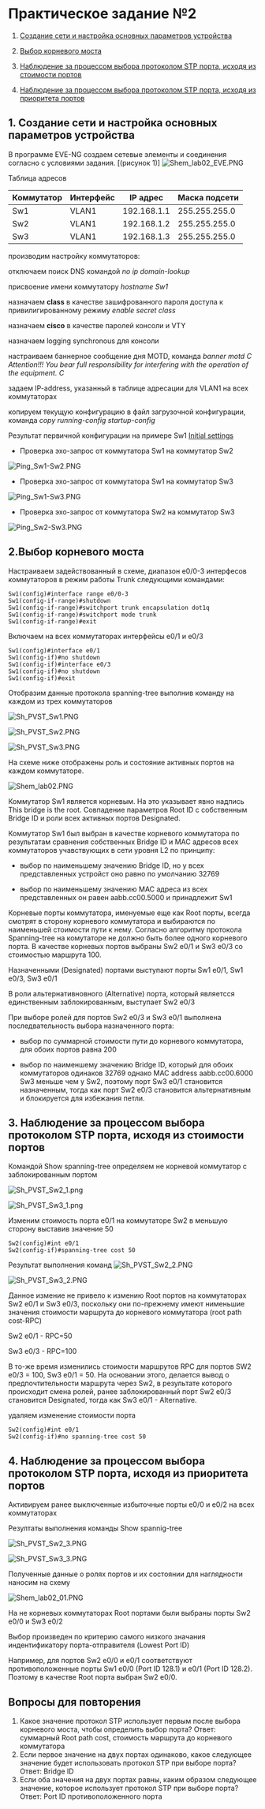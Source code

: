 # Практическое задание №2

1. [Создание сети и настройка основных параметров устройства](https://github.com/Neytrin/Network-ingeneer/blob/main/labs/lab02/readme.md#1-%D1%81%D0%BE%D0%B7%D0%B4%D0%B0%D0%BD%D0%B8%D0%B5-%D1%81%D0%B5%D1%82%D0%B8-%D0%B8-%D0%BD%D0%B0%D1%81%D1%82%D1%80%D0%BE%D0%B9%D0%BA%D0%B0--%D0%BE%D1%81%D0%BD%D0%BE%D0%B2%D0%BD%D1%8B%D1%85-%D0%BF%D0%B0%D1%80%D0%B0%D0%BC%D0%B5%D1%82%D1%80%D0%BE%D0%B2-%D1%83%D1%81%D1%82%D1%80%D0%BE%D0%B9%D1%81%D1%82%D0%B2%D0%B0)

2. [Выбор корневого моста](https://github.com/Neytrin/Network-ingeneer/blob/main/labs/lab02/readme.md#2%D0%B2%D1%8B%D0%B1%D0%BE%D1%80-%D0%BA%D0%BE%D1%80%D0%BD%D0%B5%D0%B2%D0%BE%D0%B3%D0%BE-%D0%BC%D0%BE%D1%81%D1%82%D0%B0)

3. [Наблюдение за процессом выбора протоколом STP порта, исходя из стоимости портов](https://github.com/Neytrin/Network-ingeneer/blob/main/labs/lab02/readme.md#3-%D0%BD%D0%B0%D0%B1%D0%BB%D1%8E%D0%B4%D0%B5%D0%BD%D0%B8%D0%B5-%D0%B7%D0%B0-%D0%BF%D1%80%D0%BE%D1%86%D0%B5%D1%81%D1%81%D0%BE%D0%BC-%D0%B2%D1%8B%D0%B1%D0%BE%D1%80%D0%B0-%D0%BF%D1%80%D0%BE%D1%82%D0%BE%D0%BA%D0%BE%D0%BB%D0%BE%D0%BC-stp-%D0%BF%D0%BE%D1%80%D1%82%D0%B0-%D0%B8%D1%81%D1%85%D0%BE%D0%B4%D1%8F-%D0%B8%D0%B7-%D1%81%D1%82%D0%BE%D0%B8%D0%BC%D0%BE%D1%81%D1%82%D0%B8-%D0%BF%D0%BE%D1%80%D1%82%D0%BE%D0%B2)

4. [Наблюдение за процессом выбора протоколом STP порта, исходя из приоритета портов](https://github.com/Neytrin/Network-ingeneer/blob/main/labs/lab02/readme.md#4-%D0%BD%D0%B0%D0%B1%D0%BB%D1%8E%D0%B4%D0%B5%D0%BD%D0%B8%D0%B5-%D0%B7%D0%B0-%D0%BF%D1%80%D0%BE%D1%86%D0%B5%D1%81%D1%81%D0%BE%D0%BC-%D0%B2%D1%8B%D0%B1%D0%BE%D1%80%D0%B0-%D0%BF%D1%80%D0%BE%D1%82%D0%BE%D0%BA%D0%BE%D0%BB%D0%BE%D0%BC-stp-%D0%BF%D0%BE%D1%80%D1%82%D0%B0-%D0%B8%D1%81%D1%85%D0%BE%D0%B4%D1%8F-%D0%B8%D0%B7-%D0%BF%D1%80%D0%B8%D0%BE%D1%80%D0%B8%D1%82%D0%B5%D1%82%D0%B0-%D0%BF%D0%BE%D1%80%D1%82%D0%BE%D0%B2)

## 1. Создание сети и настройка  основных параметров устройства

В программе EVE-NG создаем сетевые элементы и соединения согласно с условиями задания. [(рисунок 1)]
![Shem_lab02_EVE.PNG](Shem_lab02_EVE.PNG)

Таблица адресов

| Коммутатор | Интерфейс | IP адрес    | Маска подсети |
|------------|-----------|-------------|---------------|
| Sw1        | VLAN1     | 192.168.1.1 | 255.255.255.0 |
| Sw2        | VLAN1     | 192.168.1.2 | 255.255.255.0 |
| Sw3        | VLAN1     | 192.168.1.3 | 255.255.255.0 |

производим настройку коммутаторов:

отключаем поиcк DNS командой _no ip domain-lookup_

присвоение имени коммутатору _hostname Sw1_

назначаем **class**  в качестве зашифрованного пароля доступа к привилигированному режиму _enable secret class_

назначаем **cisco** в качестве паролей консоли и VTY

назначаем logging synchronous для консоли

настраиваем баннерное сообщение дня MOTD, команда _banner motd C Attention!!! You bear full responsibility for interfering with the operation of the equipment. C_

задаем IP-address, указанный в таблице адресации для VLAN1 на всех коммутаторах

копируем текущую конфигурацию в файл загрузочной конфигурации, команда _copy running-config startup-config_

Результат первичной конфигурации на примере Sw1
[Initial settings](Initial%20settings)

- Проверка эхо-запрос от коммутатора Sw1 на коммутатор Sw2

![Ping_Sw1-Sw2.PNG](Ping_Sw1-Sw2.PNG)

- Проверка эхо-запрос от коммутатора Sw1 на коммутатор Sw3

![Ping_Sw1-Sw3.PNG](Ping_Sw1-Sw3.PNG)

- Проверка эхо-запрос от коммутатора Sw2 на коммутатор Sw3

![Ping_Sw2-Sw3.PNG](Ping_Sw2-Sw3.PNG)


## 2.Выбор корневого моста
Настраиваем задействованный в схеме, диапазон e0/0-3 интерфесов коммутаторов в режим работы Trunk следующими командами:
````
Sw1(config)#interface range e0/0-3
Sw1(config-if-range)#shutdown
Sw1(config-if-range)#switchport trunk encapsulation dot1q
Sw1(config-if-range)#switchport mode trunk
Sw1(config-if-range)#exit
````
Включаем на всех коммутаторах интерфейсы e0/1 и e0/3
````
Sw1(config)#interface e0/1
Sw1(config-if)#no shutdown
Sw1(config-if)#interface e0/3
Sw1(config-if)#no shutdown
Sw1(config-if)#exit
````
Отобразим данные протокола spanning-tree выполнив команду на каждом из трех коммутаторов

![Sh_PVST_Sw1.PNG](Sh_PVST_Sw1.PNG)

![Sh_PVST_Sw2.PNG](Sh_PVST_Sw2.PNG)

![Sh_PVST_Sw3.PNG](Sh_PVST_Sw3.PNG)

На схеме ниже отображены роль и состояние активных портов на каждом коммутаторе.

![Shem_lab02.PNG](Shem_lab02.PNG)

Коммутатор Sw1 является корневым. На это указывает явно надпись This bridge is the root. Совпадение параметров Root ID
c собственным Bridge ID и роли всех активных портов Designated.

Коммутатор Sw1 был выбран в качестве корневого коммутатора по результатам сравнения собственных Bridge ID и MAC адресов
всех коммутаторов учавствующих в сети уровня L2 по принципу:

- выбор по наименьшему значению Bridge ID, но у всех представленных устройст оно равно по умолчанию 32769

- выбор по наименьшему значению MAC адреса из всех представленных он равен aabb.cc00.5000 и принадлежит Sw1

Корневые порты коммутатора, именуемые еще как Root порты, всегда смотрят в сторону корневого коммутатора и выбираются
по наименьшей стоимости пути к нему. Согласно алгоритму протокола Spanning-tree на комутаторе не должно быть более
одного корневого порта. В качестве корневых портов выбраны Sw2 e0/1 и Sw3 e0/3 со стоимостью маршрута 100.

Назначенными (Designated) портами выступают порты Sw1 e0/1, Sw1 e0/3, Sw3 e0/1

В роли альтернативновного (Alternative) порта, который являетсся единственным заблокированным, выступает Sw2 e0/3

При выборе ролей для портов Sw2 e0/3 и Sw3 e0/1 выполнена последвательность выбора назначенного порта:

- выбор по суммарной стоимости пути до корневого коммутатора, для обоих портов равна 200

- выбор по наименшему значению Bridge ID, который для обоих коммутаторов одинаков 32769
однако MAC address aabb.cc00.6000 Sw3 меньше чем у Sw2, поэтому порт Sw3 e0/1 становится 
 назначенным, тогда как порт Sw2 e0/3 становится альтернативным и блокируется для избежания петли.

## 3. Наблюдение за процессом выбора протоколом STP порта, исходя из стоимости портов

Командой Show spanning-tree определяем не корневой коммутатор с заблокированным портом

![Sh_PVST_Sw2_1.png](Sh_PVST_Sw2_1.png)

![Sh_PVST_Sw3_1.png](Sh_PVST_Sw3_1.png)

Изменим стоимость порта e0/1 на коммутаторе Sw2 в меньшую сторону выставив значение 50

```
Sw2(config)#int e0/1
Sw2(config-if)#spanning-tree cost 50
```
Результат выполнения команд
![Sh_PVST_Sw2_2.PNG](Sh_PVST_Sw2_2.PNG)

![Sh_PVST_Sw3_2.PNG](Sh_PVST_Sw3_2.PNG)

Данное измение не привело к измению Root портов на коммутаторах Sw2 e0/1 и Sw3 e0/3, поскольку они по-прежнему имеют 
нименьшие значения стоимости маршрута до корневого коммутатора (root path cost-RPC)

Sw2 e0/1 - RPC=50

Sw3 e0/3 - RPC=100

В то-же время изменились стоимости маршрутов RPC для портов SW2 e0/3 = 100, Sw3 e0/1 = 50. На основании этого, делается вывод
о предпочтительности маршрута через Sw2, в результате которого происходит смена ролей, ранее заблокированный порт Sw2 e0/3 становится Designated, тогда как Sw3 e0/1 - Alternative.

удаляем изменение стоимости порта
```
Sw2(config)#int e0/1
Sw2(config-if)#no spanning-tree cost 50
```

## 4. Наблюдение за процессом выбора протоколом STP порта, исходя из приоритета портов

Активируем ранее выключенные избыточные порты e0/0 и e0/2 на всех коммутаторах

Резултаты выполнения команды Show spannig-tree

![Sh_PVST_Sw2_3.PNG](Sh_PVST_Sw2_3.PNG)

![Sh_PVST_Sw3_3.PNG](Sh_PVST_Sw3_3.PNG)

Полученные данные о ролях портов и их состоянии для наглядности наносим на схему

![Shem_lab02_01.PNG](Shem_lab02_01.PNG)

На не корневых коммутаторах Root портами были выбраны порты Sw2 e0/0 и Sw3 e0/2

Выбор произведен по критерию самого низкого значания индентификатору порта-отправителя (Lowest Port ID)

Например, для портов Sw2 e0/0 и e0/1 соответствуют противоположенные порты Sw1 e0/0 (Port ID 128.1)
и e0/1 (Port ID 128.2).  Поэтому в качестве Root порта выбран Sw2 e0/0.

## Вопросы для повторения

1. Какое значение протокол STP использует первым после выбора корневого моста,
чтобы определить выбор порта? Ответ: суммарный Root path cost, стоимость маршрута до корневого коммутатора
2. Если первое значение на двух портах одинаково, какое следующее значение
будет использовать протокол STP при выборе порта? Ответ: Bridge ID
3. Если оба значения на двух портах равны, каким образом следующее значение, 
которое использует  протокол STP при выборе порта? Ответ: Port ID противоположенного порта
